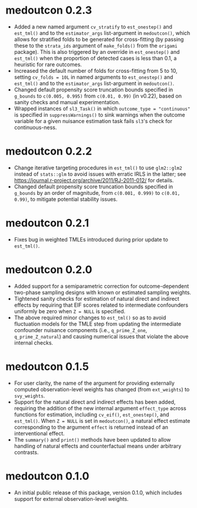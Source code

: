 # medoutcon 0.2.3

* Added a new named argument `cv_stratify` to `est_onestep()` and `est_tml()`
  and to the `estimator_args` list-argument in `medoutcon()`, which allows for
  stratified folds to be generated for cross-fitting (by passing these to the
  `strata_ids` argument of `make_folds()` from the `origami` package). This is
  also triggered by an override in `est_onestep()` and `est_tml()` when the
  proportion of detected cases is less than 0.1, a heuristic for rare outcomes.
* Increased the default number of folds for cross-fitting from 5 to 10, setting
  `cv_folds = 10L` in named arguments to `est_onestep()` and `est_tml()` and to
  the `estimator_args` list-argument in `medoutcon()`.
* Changed default propensity score truncation bounds specified in `g_bounds` to
  `c(0.005, 0.995)` from `c(0.01, 0.99)` (in v0.22), based on sanity checks and 
  manual experimentation.
* Wrapped instances of `sl3_Task()` in which `outcome_type = "continuous"` is
  specified in `suppressWarnings()` to sink warnings when the outcome variable
  for a given nuisance estimation task fails `sl3`'s check for continuous-ness.

# medoutcon 0.2.2

* Change iterative targeting procedures in `est_tml()` to use `glm2::glm2`
  instead of `stats::glm` to avoid issues with erratic  IRLS in the latter;
  see <https://journal.r-project.org/archive/2011/RJ-2011-012/> for details.
* Changed default propensity score truncation bounds specified in `g_bounds` by
  an order of magnitude, from `c(0.001, 0.999)` to `c(0.01, 0.99)`, to mitigate
  potential stability issues.

# medoutcon 0.2.1

* Fixes bug in weighted TMLEs introduced during prior update to `est_tml()`.

# medoutcon 0.2.0

* Added support for a semiparametric correction for outcome-dependent two-phase
  sampling designs with known or estimated sampling weights.
* Tightened sanity checks for estimation of natural direct and indirect effects
  by requiring that EIF scores related to intermediate confounders uniformly be
  zero when `Z = NULL` is specified.
* The above required minor changes to `est_tml()` so as to avoid fluctuation
  models for the TMLE step from updating the intermediate confounder nuisance
  components (i.e., `q_prime_Z_one`, `q_prime_Z_natural`) and causing numerical
  issues that violate the above internal checks.

# medoutcon 0.1.5

* For user clarity, the name of the argument for providing externally computed
  observation-level weights has changed (from `ext_weights`) to `svy_weights`.
* Support for the natural direct and indirect effects has been added, requiring
  the addition of the new internal argument `effect_type` across functions for
  estimation, including `cv_eif()`, `est_onestep()`, and `est_tml()`. When
  `Z = NULL` is set in `medoutcon()`, a natural effect estimate corresponding to
  the argument `effect` is returned instead of an interventional effect.
* The `summary()` and `print()` methods have been updated to allow handling of
  natural effects and counterfactual means under arbitrary contrasts.

# medoutcon 0.1.0

* An initial public release of this package, version 0.1.0, which includes
  support for external observation-level weights.
